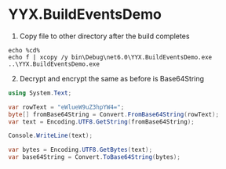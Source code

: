 # YYX.BuildEventsDemo
1. Copy file to other directory after the build completes
```shell
echo %cd%
echo f | xcopy /y bin\Debug\net6.0\YYX.BuildEventsDemo.exe ..\YYX.BuildEventsDemo.exe   
```
2. Decrypt and encrypt the same as before is Base64String

```csharp
using System.Text;

var rowText = "eWlueW9uZ3hpYW4=";
byte[] fromBase64String = Convert.FromBase64String(rowText);
var text = Encoding.UTF8.GetString(fromBase64String);

Console.WriteLine(text);

var bytes = Encoding.UTF8.GetBytes(text);
var base64String = Convert.ToBase64String(bytes);
```

